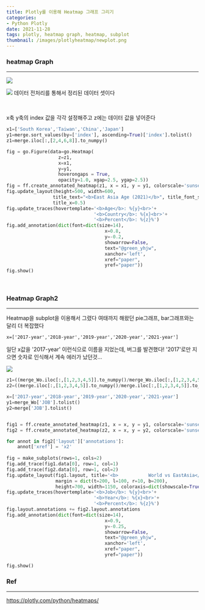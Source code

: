 ```yaml
---
title: Plotly를 이용해 Heatmap 그래프 그리기
categories:
- Python Plotly
date: 2021-11-28
tags: plotly, heatmap graph, heatmap, subplot
thumbnail: /images/plotlyheatmap/newplot.png
---
```


### **heatmap Graph**
---

![](/images/plotlyheatmap/newplot.png)


![](/images/plotlyheatmap/merge.PNG)
데이터 전처리를 통해서 정리된 데이터 셋이다

<br>

x축 y축의 index 값을 각각 설정해주고
z에는 데이터 값을 넣어준다

```python
x1=['South Korea','Taiwan','China','Japan']
y1=merge.sort_values(by=['index'], ascending=True)['index'].tolist()
z1=merge.iloc[:,[2,4,6,8]].to_numpy()

fig = go.Figure(data=go.Heatmap(
                   z=z1,
                   x=x1,
                   y=y1,
                   hoverongaps = True,
                   opacity=1.0, xgap=2.5, ygap=2.5))
fig = ff.create_annotated_heatmap(z1, x = x1, y = y1, colorscale='sunset')
fig.update_layout(height=500, width=600,
                 title_text="<b>East Asia Age (2021)</b>", title_font_size=20,
                 title_x=0.5)
fig.update_traces(hovertemplate='<b>Age</b>: %{y}<br>'+
                                '<b>Country</b>: %{x}<br>'+
                                '<b>Percent</b>: %{z}%')
fig.add_annotation(dict(font=dict(size=14),
                                    x=0.8,
                                    y=-0.2,
                                    showarrow=False,
                                    text="@green_yhjw",
                                    xanchor='left',
                                    xref="paper",
                                    yref="paper"))
fig.show()
```

<br>

### **Heatmap Graph2**
---
Heatmap을 subplot을 이용해서 그렸다
여태까지 해왔던 pie그래프, bar그래프와는 달리 더 복잡했다


    
    x=['2017-year','2018-year','2019-year','2020-year','2021-year']
일단 x값을 '2017-year' 이런식으로 이름을 지었는데,
버그를 발견했다!
'2017'로만 지으면 숫자로 인식해서 계속 에러가 났던것...


![](/images/plotlyheatmap/newplot1.png)
```python
z1=((merge_Wo.iloc[:,[1,2,3,4,5]].to_numpy()/merge_Wo.iloc[:,[1,2,3,4,5]].to_numpy().sum())*100).round(1)
z2=((merge.iloc[:,[1,2,3,4,5]].to_numpy()/merge.iloc[:,[1,2,3,4,5]].to_numpy().sum())*100).round(1)

x=['2017-year','2018-year','2019-year','2020-year','2021-year']
y1=merge_Wo['JOB'].tolist()
y2=merge['JOB'].tolist()


fig1 = ff.create_annotated_heatmap(z1, x = x, y = y1, colorscale='sunset')
fig2 = ff.create_annotated_heatmap(z2, x = x, y = y2, colorscale='sunset')

for annot in fig2['layout']['annotations']:
    annot['xref'] = 'x2'
    
fig = make_subplots(rows=1, cols=2)
fig.add_trace(fig1.data[0], row=1, col=1)
fig.add_trace(fig2.data[0], row=1, col=2)
fig.update_layout(fig1.layout, title='<b>           World vs EastAsia</b>',title_font_size=22,
                  margin = dict(t=200, l=100, r=10, b=200),
                  height=700, width=1150, coloraxis=dict(showscale=True, colorscale='sunset'))
fig.update_traces(hovertemplate='<b>Job</b>: %{y}<br>'+
                                '<b>Year</b>: %{x}<br>'+
                                '<b>Percent</b>: %{z}%')
fig.layout.annotations += fig2.layout.annotations
fig.add_annotation(dict(font=dict(size=14),
                                    x=0.9,
                                    y=-0.25,
                                    showarrow=False,
                                    text="@green_yhjw",
                                    xanchor='left',
                                    xref="paper",
                                    yref="paper"))

fig.show()
```

### **Ref**
---
https://plotly.com/python/heatmaps/